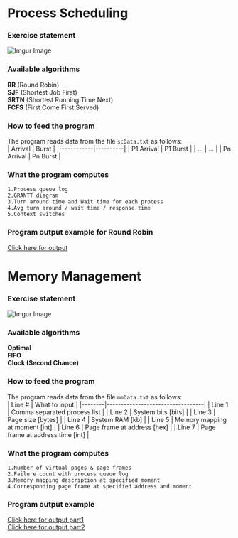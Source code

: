 # Process Scheduling
### Exercise statement
![Imgur Image](https://i.imgur.com/L2hgxm3.png)

### Available algorithms
**RR** (Round Robin) <br/> **SJF** (Shortest Job First) <br/> **SRTN** (Shortest Running Time Next) <br/> **FCFS** (First Come First Served)

### How to feed the program
The program reads data from the file ```scData.txt``` as follows: <br/>
| Arrival    | Burst    |
|------------|----------|
| P1 Arrival | P1 Burst |
| ...        | ...      |
| Pn Arrival | Pn Burst |

### What the program computes
```1.Process queue log``` <br/>
```2.GRANTT diagram``` <br/>
```3.Turn around time and Wait time for each process``` <br/>
```4.Avg turn around / wait time / response time``` <br/>
```5.Context switches```

### Program output example for Round Robin
[Click here for output](https://i.imgur.com/o3q3zQH.png)

# Memory Management
### Exercise statement
![Imgur Image](https://i.imgur.com/Rm9s3ar.png)

### Available algorithms
**Optimal** <br/>
**FIFO** <br/>
**Clock (Second Chance)**

### How to feed the program
The program reads data from the file ```mmData.txt``` as follows: <br/>
| Line # | What to input                    |
|--------|----------------------------------|
| Line 1 | Comma separated process list     |
| Line 2 | System bits [bits]               |
| Line 3 | Page size [bytes]                |
| Line 4 | System RAM [kb]                  |
| Line 5 | Memory mapping at moment [int]   |
| Line 6 | Page frame at address [hex]      |
| Line 7 | Page frame at address time [int] |

### What the program computes
```1.Number of virtual pages & page frames``` <br/>
```2.Failure count with process queue log``` <br/>
```3.Memory mapping description at specified moment``` <br/>
```4.Corresponding page frame at specified address and moment``` 

### Program output example
[Click here for output part1](https://i.imgur.com/dEU83OF.png) <br/>
[Click here for output part2](https://i.imgur.com/ck0Vr2p.png)

